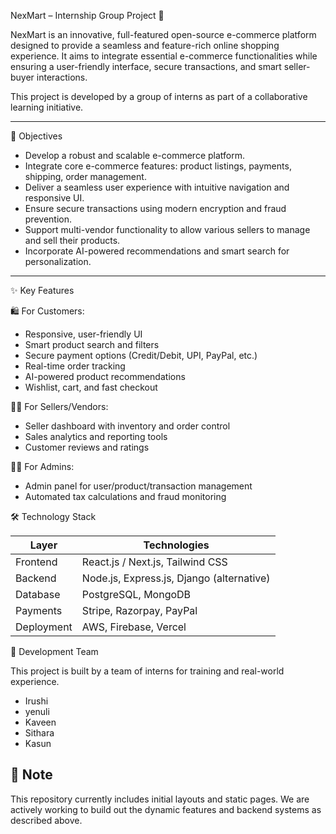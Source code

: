 NexMart – Internship Group Project 🛒

NexMart is an innovative, full-featured open-source e-commerce platform designed to provide a seamless and feature-rich online shopping experience. It aims to integrate essential e-commerce functionalities while ensuring a user-friendly interface, secure transactions, and smart seller-buyer interactions.

This project is developed by a group of interns as part of a collaborative learning initiative.

---

🎯 Objectives

- Develop a robust and scalable e-commerce platform.
- Integrate core e-commerce features: product listings, payments, shipping, order management.
- Deliver a seamless user experience with intuitive navigation and responsive UI.
- Ensure secure transactions using modern encryption and fraud prevention.
- Support multi-vendor functionality to allow various sellers to manage and sell their products.
- Incorporate AI-powered recommendations and smart search for personalization.

---

✨ Key Features

🛍️ For Customers:
- Responsive, user-friendly UI
- Smart product search and filters
- Secure payment options (Credit/Debit, UPI, PayPal, etc.)
- Real-time order tracking
- AI-powered product recommendations
- Wishlist, cart, and fast checkout

🧑‍💼 For Sellers/Vendors:
- Seller dashboard with inventory and order control
- Sales analytics and reporting tools
- Customer reviews and ratings

 👩‍💼 For Admins:
- Admin panel for user/product/transaction management
- Automated tax calculations and fraud monitoring


🛠️ Technology Stack

| Layer        | Technologies                                 |
|--------------|----------------------------------------------|
| Frontend     | React.js / Next.js, Tailwind CSS             |
| Backend      | Node.js, Express.js, Django (alternative)    |
| Database     | PostgreSQL, MongoDB                          |
| Payments     | Stripe, Razorpay, PayPal                     |
| Deployment   | AWS, Firebase, Vercel                        |



👥 Development Team

This project is built by a team of interns for training and real-world experience.

- Irushi
- yenuli
- Kaveen
- Sithara
- Kasun

## 📌 Note

This repository currently includes initial layouts and static pages. We are actively working to build out the dynamic features and backend systems as described above.


